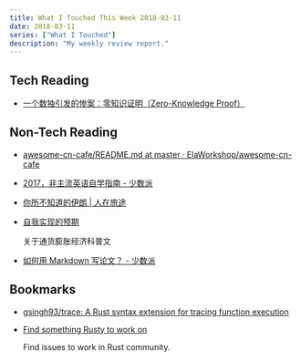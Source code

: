 ```yaml
---
title: What I Touched This Week 2018-03-11
date: 2018-03-11
series: ["What I Touched"]
description: "My weekly review report."
---
```



## Tech Reading

* [一个数独引发的惨案：零知识证明（Zero-Knowledge Proof）](https://zhuanlan.zhihu.com/p/34072069?from=timeline&isappinstalled=0)

<!--more-->

## Non-Tech Reading

* [awesome-cn-cafe/README.md at master · ElaWorkshop/awesome-cn-cafe](https://github.com/ElaWorkshop/awesome-cn-cafe/blob/master/README.md)
* [2017，非主流英语自学指南 - 少数派](https://sspai.com/post/43410)
* [你所不知道的伊朗 | 人在旅途](https://zh.cyaontheroad.com/post/155712858851/%E4%BD%A0%E6%89%80%E4%B8%8D%E7%9F%A5%E9%81%93%E7%9A%84%E4%BC%8A%E6%9C%97)
* [自我实现的预期](https://mp.weixin.qq.com/s/LB0cG1PXBYMgLyaWGZzRGQ)

    关于通货膨胀经济科普文

* [如何用 Markdown 写论文？ - 少数派](https://sspai.com/post/43471)

## Bookmarks

* [gsingh93/trace: A Rust syntax extension for tracing function execution](https://github.com/gsingh93/trace)
* [Find something Rusty to work on](https://www.rustaceans.org/findwork/starters)

    Find issues to work in Rust community.
